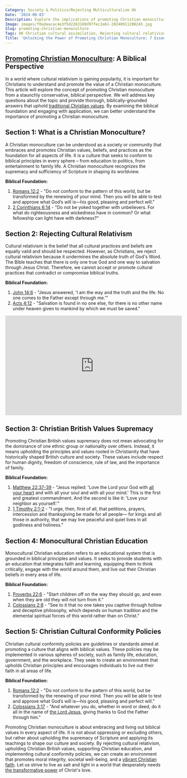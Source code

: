 ```yaml
---
Category: Society & Politics/Rejecting Multiculturalism Uk
Date: '2024-08-03'
Description: Explore the implications of promoting Christian monoculture in the UK, analyzing the rejection of cultural relativism and the push for Christian British values supremacy. Delve into the impact on education policies and societal conformity.
Image: images/f0adaacac4e3f5d2263189d97fec2a61-20240911200245.jpg
Slug: promoting-christian-monoculture
Tags: UK Christian cultural assimilation, Rejecting cultural relativism Christianity, Christian British values supremacy, Monocultural Christian education, Christian cultural conformity policies
Title: 'Unlocking the Power of Promoting Christian Monoculture: 7 Essential Strategies for Spiritual Growth'
---
```


## [Promoting Christian Monoculture](/discover-the-true-meaning-of-being-a-christian-essential-guide-for-believers): A Biblical Perspective
In a world where cultural relativism is gaining popularity, it is important for Christians to understand and promote the value of a Christian monoculture. This article will explore the concept of promoting Christian monoculture from a staunchly conservative, biblical perspective. We will address key questions about the topic and provide thorough, biblically-grounded answers that uphold [traditional Christian values](/creation-science-institutions). By examining the biblical foundation and engaging with application, we can better understand the importance of promoting a Christian monoculture.

## Section 1: What is a Christian Monoculture?

A Christian monoculture can be understood as a society or community that embraces and promotes Christian values, beliefs, and practices as the foundation for all aspects of life. It is a culture that seeks to conform to biblical principles in every sphere – from education to politics, from entertainment to family life. A Christian monoculture recognizes the supremacy and sufficiency of Scripture in shaping its worldview.

**Biblical Foundation:** 

1. [Romans 12:2](https://www.bibleref.com/Romans/12/Romans-12-2.html) - "Do not conform to the pattern of this world, but be transformed by the renewing of your mind. Then you will be able to test and approve what God’s will is—his good, pleasing and perfect will."
2. [2 Corinthians 6:14](https://www.bibleref.com/2-Corinthians/6/2-Corinthians-6-14.html) - "Do not be yoked together with unbelievers. For what do righteousness and wickedness have in common? Or what fellowship can light have with darkness?"


## Section 2: Rejecting Cultural Relativism

Cultural relativism is the belief that all cultural practices and beliefs are equally valid and should be respected. However, as Christians, we reject cultural relativism because it undermines the absolute truth of God's Word. The Bible teaches that there is only one true God and one way to salvation through Jesus Christ. Therefore, we cannot accept or promote cultural practices that contradict or compromise biblical truths.

**Biblical Foundation:** 

1. [John 14:6](https://www.bibleref.com/John/14/John-14-6.html) - "Jesus answered, 'I am the way and the truth and the life. No one comes to the Father except through me.'"
2. [Acts 4:12](https://www.bibleref.com/Acts/4/Acts-4-12.html) - "Salvation is found in no one else, for there is no other name under heaven given to mankind by which we must be saved."


<iframe width="560" height="315" src="https://www.youtube.com/embed/P30Rx0nFl1s" frameborder="0" allow="autoplay; encrypted-media" allowfullscreen></iframe>


## Section 3: Christian British Values Supremacy

Promoting Christian British values supremacy does not mean advocating for the dominance of one ethnic group or nationality over others. Instead, it means upholding the principles and values rooted in Christianity that have historically shaped British culture and society. These values include respect for human dignity, freedom of conscience, rule of law, and the importance of family.

**Biblical Foundation:** 

1. [Matthew 22:37-39](https://www.bibleref.com/Matthew/22/Matthew-22-37.html) - "Jesus replied: 'Love the Lord your God with [all your heart](/types-of-prayers) and with all your soul and with all your mind.' This is the first and greatest commandment. And the second is like it: 'Love your neighbor as yourself.'"
2. [1 Timothy 2:1-2](https://www.bibleref.com/1-Timothy/2/1-Timothy-2-1.html) - "I urge, then, first of all, that petitions, prayers, intercession and thanksgiving be made for all people— for kings and all those in authority, that we may live peaceful and quiet lives in all godliness and holiness."

## Section 4: Monocultural Christian Education

Monocultural Christian education refers to an educational system that is grounded in biblical principles and values. It seeks to provide students with an education that integrates faith and learning, equipping them to think critically, engage with the world around them, and live out their Christian beliefs in every area of life.

**Biblical Foundation:** 

1. [Proverbs 22:6](https://www.bibleref.com/Proverbs/22/Proverbs-22-6.html) - "Start children off on the way they should go, and even when they are old they will not turn from it."
2. [Colossians 2:8](https://www.bibleref.com/Colossians/2/Colossians-2-8.html) - "See to it that no one takes you captive through hollow and deceptive philosophy, which depends on human tradition and the elemental spiritual forces of this world rather than on Christ."


## Section 5: Christian Cultural Conformity Policies

Christian cultural conformity policies are guidelines or standards aimed at promoting a culture that aligns with biblical values. These policies may be implemented in various spheres of society, such as family life, education, government, and the workplace. They seek to create an environment that upholds Christian principles and encourages individuals to live out their faith in all areas of life.

**Biblical Foundation:** 

1. [Romans 12:2](https://www.bibleref.com/Romans/12/Romans-12-2.html) - "Do not conform to the pattern of this world, but be transformed by the renewing of your mind. Then you will be able to test and approve what God’s will is—his good, pleasing and perfect will."
2. [Colossians 3:17](https://www.bibleref.com/Colossians/3/Colossians-3-17.html) - "And whatever you do, whether in word or deed, do it all in the name of [the Lord Jesus](/critiquing-modern-art), giving thanks to God the Father through him."


Promoting Christian monoculture is about embracing and living out biblical values in every aspect of life. It is not about oppressing or excluding others, but rather about upholding the supremacy of Scripture and applying its teachings to shape our culture and society. By rejecting cultural relativism, upholding Christian British values, supporting Christian education, and implementing cultural conformity policies, we can create an environment that promotes moral integrity, societal well-being, and a [vibrant Christian faith](/preserving-christian-demographics). Let us strive to live as salt and light in a world that desperately needs [the transformative power](/writing-prayers) of Christ's love.